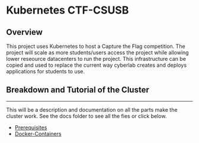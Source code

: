 # **Kubernetes CTF-CSUSB** 

## __Overview__

This project uses Kubernetes to host a Capture the Flag competition. The project will scale as more students/users access the project while allowing lower reseource datacenters to run the project. This infrastructure can be copied and used to replace the current way cyberlab creates and deploys applications for students to use.


## __Breakdown and Tutorial of the Cluster__
---

This will be a description and documentation on all the parts make the cluster work. See the docs folder to see all the fies or click below.

*  [Prerequisites](/docs/prerequisites.md)
*  [Docker-Containers](/docs/docker-container.md)